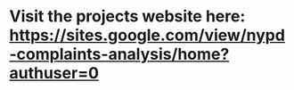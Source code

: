# Visit the projects website here: https://sites.google.com/view/nypd-complaints-analysis/home?authuser=0
